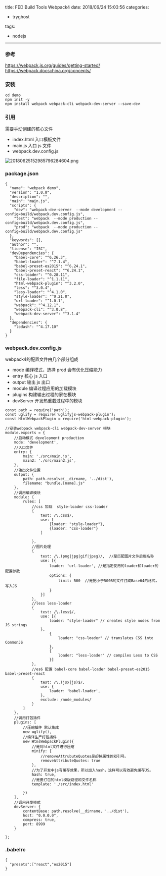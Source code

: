 title: FED Build Tools Webpack4
date: 2018/06/24 15:03:56
categories:
 - tryghost

tags:
 - nodejs 



---

### 参考
https://webpack.js.org/guides/getting-started/
https://webpack.docschina.org/concepts/

### 安装
```language-bash
cd demo
npm init -y
npm install webpack webpack-cli webpack-dev-server --save-dev
```

### 引用
需要手动创建的核心文件

* index.html 入口模板文件
* main.js 入口 js 文件
* webpack.dev.config.js

![20180625152985796284604.png](https://dn-zuoyun.qbox.me/20180625152985796284604.png)

### package.json

```language-javascript
{
  "name": "webpack_demo",
  "version": "1.0.0",
  "description": "",
  "main": "main.js",
  "scripts": {
    "dev": "webpack-dev-server  --mode development --config=build/webpack.dev.config.js",
    "test": "webpack  --mode production --config=build/webpack.dev.config.js",
    "prod": "webpack  --mode production --config=build/webpack.dev.config.js"
  },
  "keywords": [],
  "author": "",
  "license": "ISC",
  "devDependencies": {
    "babel-core": "^6.26.3",
    "babel-loader": "^7.1.4",
    "babel-preset-es2015": "^6.24.1",
    "babel-preset-react": "^6.24.1",
    "css-loader": "^0.28.11",
    "file-loader": "^1.1.11",
    "html-webpack-plugin": "^3.2.0",
    "less": "^3.0.4",
    "less-loader": "^4.1.0",
    "style-loader": "^0.21.0",
    "url-loader": "^1.0.1",
    "webpack": "^4.12.1",
    "webpack-cli": "^3.0.8",
    "webpack-dev-server": "^3.1.4"
  },
  "dependencies": {
    "lodash": "^4.17.10"
  }
}

```

### webpack.dev.config.js
webpack4的配置文件由几个部分组成

* mode 编译模式，选择 prod 会有优化压缩能力
* entry 核心 js 入口
* output 输出 js 出口
* module 编译过程应用的加载模块
* plugins 构建输出过程的家在模块
* devServer 开发热重载过程中的模块
```language-javascript
const path = require('path');
const uglify = require('uglifyjs-webpack-plugin');
const HtmlWebpackPlugin = require('html-webpack-plugin');

//安装webpack webpack-cli webpack-dev-server 模块
module.exports = {
    //启动模式 development production
    mode: 'development',
    //入口文件
    entry: {
        main: './src/main.js',
        main2: './src/main2.js',
    },
    //输出文件位置
    output: {
        path: path.resolve(__dirname, '../dist'),
        filename: "bundle.[name].js"
    },
    //调用编译模块
    module: {
        rules: [
            //css 加载  style-loader css-loader
            {
                test: /\.css$/,
                use: [
                    {loader: "style-loader"},
                    {loader: "css-loader"}
                ]

            },
            //图片处理
            {
                test: /\.(png|jpg|gif|jpeg)/,  //是匹配图片文件后缀名称
                use: [{
                    loader: 'url-loader', //是指定使用的loader和loader的配置参数
                    options: {
                        limit: 500  //是把小于500B的文件打成Base64的格式，写入JS
                    }
                }]
            },
            //less less-loader
            {
                test: /\.less$/,
                use: [{
                    loader: "style-loader" // creates style nodes from JS strings
                },
                    {
                        loader: "css-loader" // translates CSS into CommonJS
                    },
                    {
                        loader: "less-loader" // compiles Less to CSS
                    }]
            },
            //es6 配置 babel-core babel-loader babel-preset-es2015 babel-preset-react
            {
                test: /\.(jsx|js)$/,
                use: {
                    loader: 'babel-loader',
                },
                exclude: /node_modules/
            }
        ]
    },
    //调用打包插件
    plugins: [
        //压缩插件 默认集成
        new uglify(),
        //编译生产打包插件
        new HtmlWebpackPlugin({
            //是对html文件进行压缩
            minify: {
                //removeAttrubuteQuotes是却掉属性的双引号。
                removeAttributeQuotes: true
            },
            //为了开发中js有缓存效果，所以加入hash，这样可以有效避免缓存JS。
            hash: true,
            //是要打包的html模版路径和文件名称
            template: './src/index.html'

        })
    ],
    //调用开发模式
    devServer: {
        contentBase: path.resolve(__dirname, '../dist'),
        host: "0.0.0.0",
        compress: true,
        port: 8999
    }

};

```
### .babelrc
```language-javascript
{
  "presets":["react","es2015"]
}
```




